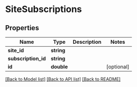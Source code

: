 # SiteSubscriptions

## Properties
Name | Type | Description | Notes
------------ | ------------- | ------------- | -------------
**site_id** | **string** |  | 
**subscription_id** | **string** |  | 
**id** | **double** |  | [optional] 

[[Back to Model list]](../README.md#documentation-for-models) [[Back to API list]](../README.md#documentation-for-api-endpoints) [[Back to README]](../README.md)



